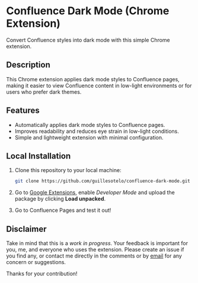 # Confluence Dark Mode (Chrome Extension)

Convert Confluence styles into dark mode with this simple Chrome extension.

## Description

This Chrome extension applies dark mode styles to Confluence pages, making it easier to view Confluence content in low-light environments or for users who prefer dark themes.

## Features

- Automatically applies dark mode styles to Confluence pages.
- Improves readability and reduces eye strain in low-light conditions.
- Simple and lightweight extension with minimal configuration.

## Local Installation

1. Clone this repository to your local machine:

   ```bash
   git clone https://github.com/guillesotelo/confluence-dark-mode.git

2. Go to [Google Extensions](chrome://extensions/), enable *Developer Mode* and upload the package by clicking **Load unpacked**.
3. Go to Confluence Pages and test it out!

## Disclaimer

Take in mind that this is a *work in progress*. Your feedback is important for you, me, and everyone who uses the extension. Please create an issue if you find any, or contact me directly in the comments or by [email](mailto:guille.sotelo.cloud@gmail.com) for any concern or suggestions.

Thanks for your contribution!
